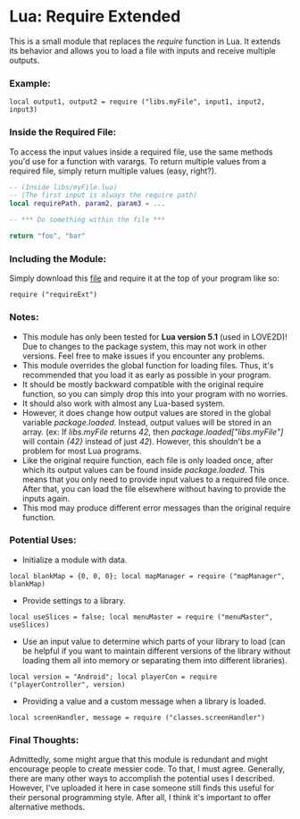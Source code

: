# Lua: Require Extended

This is a small module that replaces the *require* function in Lua. It extends its behavior and allows you to load a file with inputs and receive multiple outputs.

### Example:
`local output1, output2 = require ("libs.myFile", input1, input2, input3)`

### Inside the Required File:
To access the input values inside a required file, use the same methods you'd use for a function with varargs. To return multiple values from a required file, simply return multiple values (easy, right?).
```lua
-- (Inside libs/myFile.lua)
-- (The first input is always the require path)
local requirePath, param2, param3 = ...

-- *** Do something within the file ***

return "foo", "bar"
```

### Including the Module:
Simply download this [file](https://github.com/KINGTUT10101/LuaRequireExtended/blob/main/requireExt.lua "file") and require it at the top of your program like so:

`require ("requireExt")`

### Notes:
- This module has only been tested for **Lua version 5.1** (used in LOVE2D)! Due to changes to the package system, this may not work in other versions. Feel free to make issues if you encounter any problems.
- This module overrides the global function for loading files. Thus, it's recommended that you load it as early as possible in your program.
- It should be mostly backward compatible with the original require function, so you can simply drop this into your program with no worries.
- It should also work with almost any Lua-based system.
- However, it does change how output values are stored in the global variable *package.loaded*. Instead, output values will be stored in an array. (ex: If *libs.myFile* returns *42*, then *package.loaded["libs.myFile"]* will contain *{42}* instead of just *42*). However, this shouldn't be a problem for most Lua programs.
- Like the original require function, each file is only loaded once, after which its output values can be found inside *package.loaded*. This means that you only need to provide input values to a required file once. After that, you can load the file elsewhere without having to provide the inputs again.
- This mod may produce different error messages than the original require function.

### Potential Uses:
- Initialize a module with data.

`local blankMap = {0, 0, 0}; local mapManager = require ("mapManager", blankMap)`
- Provide settings to a library.

`local useSlices = false; local menuMaster = require ("menuMaster", useSlices)`
- Use an input value to determine which parts of your library to load (can be helpful if you want to maintain different versions of the library without loading them all into memory or separating them into different libraries).

`local version = "Android"; local playerCon = require ("playerController", version)`
- Providing a value and a custom message when a library is loaded.

`local screenHandler, message = require ("classes.screenHandler")`

### Final Thoughts:
Admittedly, some might argue that this module is redundant and might encourage people to create messier code. To that, I must agree. Generally, there are many other ways to accomplish the potential uses I described. However, I've uploaded it here in case someone still finds this useful for their personal programming style. After all, I think it's important to offer alternative methods.
